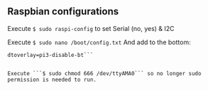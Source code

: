 ## Raspbian configurations
Execute ```$ sudo raspi-config``` to set Serial (no, yes) & I2C


Execute ```$ sudo nano /boot/config.txt```
And add to the bottom:
```enable_uart=1
dtoverlay=pi3-disable-bt```


Execute ```$ sudo chmod 666 /dev/ttyAMA0``` so no longer sudo permission is needed to run.
